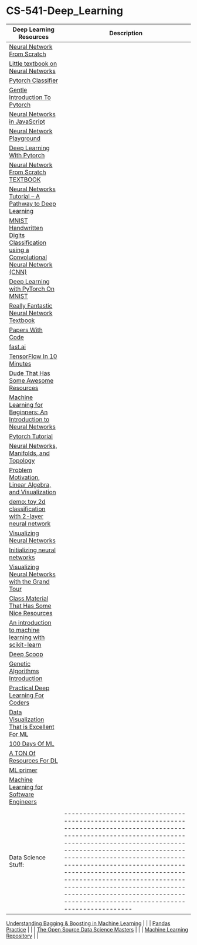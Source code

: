# CS-541-Deep_Learning

| Deep Learning Resources                                                                                                                                                                                                                                                                                                                                                                                                                          | Description |
|--------------------------------------------------------------------------------------------------------------------------------------------------------------------------------------------------------------------------------------------------------------------------------------------------------------------------------------------------------------------------------------------------------------------------------------------------|-------------|
| [Neural Network From Scratch](https://drscotthawley.github.io/blog/2019/01/30/My-First-Neural-Network.html)                                                                                                                                                                                                                                                                                                                                      |             |
| [Little textbook on Neural Networks](https://minitorch.github.io/)                                                                                                                                                                                                                                                                                                                                                                               |             |
| [Pytorch Classifier](https://pytorch.org/tutorials/beginner/blitz/cifar10_tutorial.html)                                                                                                                                                                                                                                                                                                                                                         |             |
| [Gentle Introduction To Pytorch](https://towardsdatascience.com/from-pytorch-to-pytorch-lightning-a-gentle-introduction-b371b7caaf09)                                                                                                                                                                                                                                                                                                            |             |
| [Neural Networks in JavaScript](https://www.robinwieruch.de/neural-networks-deeplearnjs-javascript)                                                                                                                                                                                                                                                                                                                                              |             |
| [Neural Network Playground](https://playground.tensorflow.org/#activation=tanh&batchSize=10&dataset=circle&regDataset=reg-plane&learningRate=0.03&regularizationRate=0&noise=0&networkShape=4,2&seed=0.00867&showTestData=false&discretize=false&percTrainData=50&x=true&y=true&xTimesY=false&xSquared=false&ySquared=false&cosX=false&sinX=false&cosY=false&sinY=false&collectStats=false&problem=classification&initZero=false&hideText=false) |             |
| [Deep Learning With Pytorch](https://pytorch.org/tutorials/beginner/deep_learning_60min_blitz.html)                                                                                                                                                                                                                                                                                                                                              |             |
| [Neural Network From Scratch TEXTBOOK](https://nnfs.io/)                                                                                                                                                                                                                                                                                                                                                                                         |             |
| [Neural Networks Tutorial – A Pathway to Deep Learning](https://adventuresinmachinelearning.com/neural-networks-tutorial/)                                                                                                                                                                                                                                                                                                                       |             |
| [MNIST Handwritten Digits Classification using a Convolutional Neural Network (CNN)](https://towardsdatascience.com/mnist-handwritten-digits-classification-using-a-convolutional-neural-network-cnn-af5fafbc35e9)                                                                                                                                                                                                                               |             |
| [Deep Learning with PyTorch On MNIST](https://medium.com/datadriveninvestor/deep-learning-with-pytorch-5978a8337fb9)                                                                                                                                                                                                                                                                                                                             |             |
| [Really Fantastic Neural Network Textbook](http://neuralnetworksanddeeplearning.com/chap1.html)                                                                                                                                                                                                                                                                                                                                                  |             |
| [Papers With Code](https://paperswithcode.com/)                                                                                                                                                                                                                                                                                                                                                                                                  |             |
| [fast.ai](https://www.fast.ai/)                                                                                                                                                                                                                                                                                                                                                                                                                  |             |
| [TensorFlow In 10 Minutes](https://mlfromscratch.com/tensorflow-2/)                                                                                                                                                                                                                                                                                                                                                                              |             |
| [Dude That Has Some Awesome Resources](http://tullo.ch/)                                                                                                                                                                                                                                                                                                                                                                                         |             |
| [Machine Learning for Beginners: An Introduction to Neural Networks](https://victorzhou.com/blog/intro-to-neural-networks/)                                                                                                                                                                                                                                                                                                                      |             |
| [Pytorch Tutorial](https://github.com/dsgiitr/d2l-pytorch)                                                                                                                                                                                                                                                                                                                                                                                       |             |
| [Neural Networks, Manifolds, and Topology](https://colah.github.io/posts/2014-03-NN-Manifolds-Topology/)                                                                                                                                                                                                                                                                                                                                         |             |
| [Problem Motivation, Linear Algebra, and Visualization](https://atcold.github.io/pytorch-Deep-Learning/en/week01/01-3/)                                                                                                                                                                                                                                                                                                                          |             |
| [demo: toy 2d classification with 2-layer neural network](https://cs.stanford.edu/people/karpathy/convnetjs//demo/classify2d.html)                                                                                                                                                                                                                                                                                                               |             |
| [Visualizing Neural Networks](https://www.kaggle.com/getting-started/205160)                                                                                                                                                                                                                                                                                                                                                                     |             |
| [Initializing neural networks](https://www.deeplearning.ai/ai-notes/initialization/)                                                                                                                                                                                                                                                                                                                                                             |             |
| [Visualizing Neural Networks with the Grand Tour](https://distill.pub/2020/grand-tour/)                                                                                                                                                                                                                                                                                                                                                          |             |
| [Class Material That Has Some Nice Resources](http://cs109.github.io/2015/pages/videos.html)                                                                                                                                                                                                                                                                                                                                                     |             |
| [An introduction to machine learning with scikit-learn](https://scikit-learn.org/stable/tutorial/basic/tutorial.html)                                                                                                                                                                                                                                                                                                                            |             |
| [Deep Scoop](https://deepscoop.scoopml.app/)                                                                                                                                                                                                                                                                                                                                                                                                     |             |
| [Genetic Algorithms Introduction](https://qarchli.github.io/2020-11-15-genetic-algorithms/)                                                                                                                                                                                                                                                                                                                                                      |             |
| [Practical Deep Learning For Coders](https://course.fast.ai/)                                                                                                                                                                                                                                                                                                                                                                                    |             |
| [Data Visualization That is Excellent For ML](https://github.com/facontidavide/PlotJuggler)                                                                                                                                                                                                                                                                                                                                                      |             |
| [100 Days Of ML](https://github.com/Avik-Jain/100-Days-Of-ML-Code)                                                                                                                                                                                                                                                                                                                                                                               |             |
| [A TON Of Resources For DL](https://github.com/ashishpatel26/500-AI-Machine-learning-Deep-learning-Computer-vision-NLP-Projects-with-code)                                                                                                                                                                                                                                                                                                       |             |
| [ML primer](https://www.confetti.ai/assets/ml-primer/ml_primer.pdf)                                                                                                                                                                                                                                                                                                                                                                              |             |
| [Machine Learning for Software Engineers](https://github.com/ZuzooVn/machine-learning-for-software-engineers)                                                                                                                                                                                                                                                                                                                                    |             |
|                                                                                                                                                                                                                                                                                                                                                                                                                                                  |             |
| Data Science Stuff: |--------------------------------------------------------------------------------------------------------------------------------------------------------------------------------------------------------------------------------------------------------------------------------------------------------------------------------------------------------------------------------------------------------------------------------------------------|-------------|

[Understanding Bagging & Boosting in Machine Learning](https://datamahadev.com/understanding-bagging-boosting-in-machine-learning/)                                                                                                                                                                                                                                                                                                              |             |
| [Pandas Practice](https://pandaspractice.com/)                                                                                                                                                                                                                                                                                                                                                                                                   |             |
| [The Open Source Data Science Masters](http://datasciencemasters.org/)                                                                                                                                                                                                                                                                                                                                                                           |             |
| [Machine Learning Repository](https://archive.ics.uci.edu/ml/datasets.php)                                                                                                                                                                                                                                                                                                                                                                       |             |
